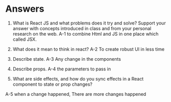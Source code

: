 # Answers

1. What is React JS and what problems does it try and solve? Support your answer with concepts introduced in class and from your personal research on the web.
A-1 to combine Html and JS in one place which called JSX.

1. What does it mean to think in react?
A-2 To create robust UI in less time

1. Describe state.
A-3 Any change in the components

1. Describe props.
A-4 the parameters to pass in 

1. What are side effects, and how do you sync effects in a React component to state or prop changes?

A-5 when a change happened, There are more changes happened
